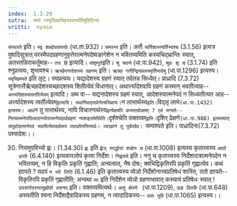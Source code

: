 ```yaml
---
index:  1.3.29
sutra:  समो गम्यृच्छिप्रच्छिस्वरत्यर्तिश्रुविदिभ्यः
vritti:  nyasa
---
```


`संस्वरते` इति। `स्वृ शब्दोपतापयोः` (धा.ता.932)। `समरन्त` इति। अर्त्तेः `सर्तिशास्त्यर्तिभ्यश्च` (3.1.56) इत्यत्र पुषादिसूत्रात् परस्मैपदग्रहणानुवृत्तेरात्मनेपदेष्वङागेशेन न भवितव्यमिति कस्यचिद्भ्रान्तिः स्यात्, अतस्तन्निराकर्तुमाह-- `तत्र हि` इत्यादि। `संशृणुते`इति। `श्रु श्रवणे` (धा.पा.942), `श्रुवः शृ च` (3.1.74) इति श्नुप्रत्ययः, शृभावश्च।
`ऋच्छेरनादेशस्य ग्रहणम्` इति। `ऋच्छ गतीन्द्रियप्रलयमृर्तिभावेषु` (धा.पा.1296) इत्यस्य। `स्मृच्छिष्यते` इति लृट्। स्यप्रत्ययः। यद्यादेशस्य ग्रहणं स्यात् तदेतन्न सिध्येत्। प्राध्रादि (7.3.72) सूत्रेणार्त्तेर्ऋच्छादेशस्यच्छादशस्य शितीत्येवं विधानात्। अथार्त्त्यादेश्यापि ग्रहणं कस्मान् भवतीत्याह-- `अर्त्त्यादेशस्यत्वर्त्तीत्येवम्` इत्यादि।
अथ वा-- यद्यनादेशस्य ग्रहमं स्यात्, आदेशस्यात्मनेपदं न सिध्यतीत्यत आह--
अर्त्त्यादेशस्य त्वर्तीत्येवम्` इत्यादि। स्थानिवद्भावेनेत्यभिप्रायः।
`न लाभार्थस्य` इति। `विद्लृ लाभे` (धा.पा.1432) इत्यस्य। अथ `न तु सत्तार्थस्य, नापि विचारणार्थस्य` इत्येवमपि कस्मान्नोक्तम् ? एवं मन्यते-- नित्यात्मनेपदित्वादनयोरात्मनेपदार्थग्रहणं नाशङ्क्येतैवेति।
`दृशेश्चेति वक्तव्यम्` इति। `दृशिर् प्रेक्षणे`(धा.पा.988) इत्यस्मात् संपूर्वादात्मनेपदं भवतीत्येतदर्थरूपं व्याख्येयमित्यर्थः। व्याखानं तु पूर्वपदेव। `सम्पश्यते इति। पाध्रादिना(7.3.72) पश्यादेशः।।

30. निसमुपविभ्यो ह्वः। (1.34.30)
`ह्वः` इति `ह्वेञ् स्पर्द्धायां शब्देन च` (धा.पा.1008) इत्यस्य कृतात्त्वस्य `आतो धातोः` (6.4.140) इत्यकारलोपं कृत्वा निर्देशः। `निह्वयते` इति। ननु च कृतात्त्वस्य निर्देशादत्रात्मनेपदेन न भवितव्यम्, न हि विकृतिः प्रकृतिं गृह्णाति; अन्यत्वात्, नैष दोषः; क्वचिद्विकृतिरपि प्रकृतिं गृह्णात्येव। कथं ज्ञायते ? यदयं `न व्यो लिटि` (6.1.46) इति कृतात्त्वस्य व्येञो निर्देशोनात्त्वप्रतिषेधं शास्ति, ततो ज्ञायते-- विकृतिरपि प्रकृतिं गृह्णातीति; अन्यथा `व्यः` इति निर्देशेन व्येञो ग्रहणाभावात् कस्यायं प्रतिषेधः स्यात् !
`उपसर्गादस्यत्यूह्योर्वा वचनम्` इति। वक्तव्यमित्यर्थः। `असु क्षेपणे
` (धा.पा.1209), `ऊह वितर्के` (धा.पा.648) अस्यतीति श्यना निर्देशाद्दैवादिकस्य ग्रहणम्, न त्वादादिकस्य-- `अस भुवि` (धा.पा.1065) इत्यस्य।।

